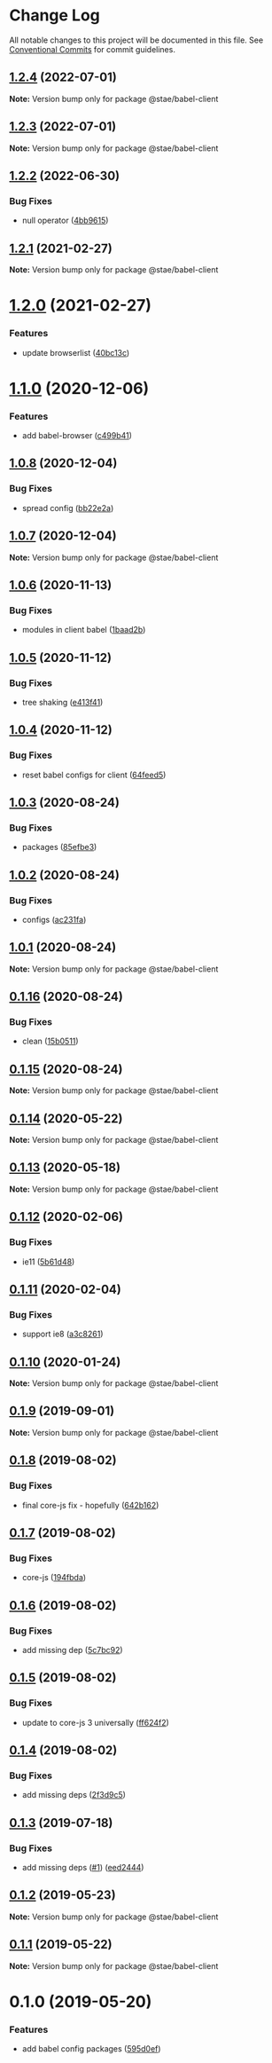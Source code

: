 # Change Log

All notable changes to this project will be documented in this file.
See [Conventional Commits](https://conventionalcommits.org) for commit guidelines.

## [1.2.4](https://github.com/staeco/modules/compare/@stae/babel-client@1.2.3...@stae/babel-client@1.2.4) (2022-07-01)

**Note:** Version bump only for package @stae/babel-client





## [1.2.3](https://github.com/staeco/modules/compare/@stae/babel-client@1.2.2...@stae/babel-client@1.2.3) (2022-07-01)

**Note:** Version bump only for package @stae/babel-client





## [1.2.2](https://github.com/staeco/modules/compare/@stae/babel-client@1.2.1...@stae/babel-client@1.2.2) (2022-06-30)


### Bug Fixes

* null operator ([4bb9615](https://github.com/staeco/modules/commit/4bb96153dac5d0bc51810300d533c053e19f7348))





## [1.2.1](https://github.com/staeco/modules/compare/@stae/babel-client@1.2.0...@stae/babel-client@1.2.1) (2021-02-27)

**Note:** Version bump only for package @stae/babel-client





# [1.2.0](https://github.com/staeco/modules/compare/@stae/babel-client@1.1.0...@stae/babel-client@1.2.0) (2021-02-27)


### Features

* update browserlist ([40bc13c](https://github.com/staeco/modules/commit/40bc13c04ffd74ec5c511321d72c8569042346d8))





# [1.1.0](https://github.com/staeco/modules/compare/@stae/babel-client@1.0.8...@stae/babel-client@1.1.0) (2020-12-06)


### Features

* add babel-browser ([c499b41](https://github.com/staeco/modules/commit/c499b413aca0d5008666bb32cff3a58353f134b9))





## [1.0.8](https://github.com/staeco/modules/compare/@stae/babel-client@1.0.7...@stae/babel-client@1.0.8) (2020-12-04)


### Bug Fixes

* spread config ([bb22e2a](https://github.com/staeco/modules/commit/bb22e2aca7eb4ebe559a86c67c0a703f29c260d3))





## [1.0.7](https://github.com/staeco/modules/compare/@stae/babel-client@1.0.6...@stae/babel-client@1.0.7) (2020-12-04)

**Note:** Version bump only for package @stae/babel-client





## [1.0.6](https://github.com/staeco/modules/compare/@stae/babel-client@1.0.5...@stae/babel-client@1.0.6) (2020-11-13)


### Bug Fixes

* modules in client babel ([1baad2b](https://github.com/staeco/modules/commit/1baad2b4f9e2ef0d7d36a878daa7e610d192dcf8))





## [1.0.5](https://github.com/staeco/modules/compare/@stae/babel-client@1.0.4...@stae/babel-client@1.0.5) (2020-11-12)


### Bug Fixes

* tree shaking ([e413f41](https://github.com/staeco/modules/commit/e413f4173aff11b168f83bfc48c8a1ae8476534b))





## [1.0.4](https://github.com/staeco/modules/compare/@stae/babel-client@1.0.3...@stae/babel-client@1.0.4) (2020-11-12)


### Bug Fixes

* reset babel configs for client ([64feed5](https://github.com/staeco/modules/commit/64feed5a485c8a1e683ce04a40ba47ee8a492893))





## [1.0.3](https://github.com/staeco/modules/compare/@stae/babel-client@1.0.2...@stae/babel-client@1.0.3) (2020-08-24)


### Bug Fixes

* packages ([85efbe3](https://github.com/staeco/modules/commit/85efbe3eb4274bee6231cd2d962b35e0d5919ee2))





## [1.0.2](https://github.com/staeco/modules/compare/@stae/babel-client@1.0.1...@stae/babel-client@1.0.2) (2020-08-24)


### Bug Fixes

* configs ([ac231fa](https://github.com/staeco/modules/commit/ac231face38e689d6238f57bc29c8e82fc3e7cc7))





## [1.0.1](https://github.com/staeco/modules/compare/@stae/babel-client@0.1.16...@stae/babel-client@1.0.1) (2020-08-24)

**Note:** Version bump only for package @stae/babel-client





## [0.1.16](https://github.com/staeco/modules/compare/@stae/babel-client@0.1.14...@stae/babel-client@0.1.16) (2020-08-24)


### Bug Fixes

* clean ([15b0511](https://github.com/staeco/modules/commit/15b05110e4f7958802d6d0182b6d2815d707ec48))





## [0.1.15](https://github.com/staeco/modules/compare/@stae/babel-client@0.1.14...@stae/babel-client@0.1.15) (2020-08-24)

**Note:** Version bump only for package @stae/babel-client





## [0.1.14](https://github.com/staeco/modules/compare/@stae/babel-client@0.1.13...@stae/babel-client@0.1.14) (2020-05-22)

**Note:** Version bump only for package @stae/babel-client





## [0.1.13](https://github.com/staeco/modules/compare/@stae/babel-client@0.1.12...@stae/babel-client@0.1.13) (2020-05-18)

**Note:** Version bump only for package @stae/babel-client





## [0.1.12](https://github.com/staeco/modules/compare/@stae/babel-client@0.1.11...@stae/babel-client@0.1.12) (2020-02-06)


### Bug Fixes

* ie11 ([5b61d48](https://github.com/staeco/modules/commit/5b61d48))





## [0.1.11](https://github.com/staeco/modules/compare/@stae/babel-client@0.1.10...@stae/babel-client@0.1.11) (2020-02-04)


### Bug Fixes

* support ie8 ([a3c8261](https://github.com/staeco/modules/commit/a3c8261))





## [0.1.10](https://github.com/staeco/modules/compare/@stae/babel-client@0.1.9...@stae/babel-client@0.1.10) (2020-01-24)

**Note:** Version bump only for package @stae/babel-client





## [0.1.9](https://github.com/staeco/modules/compare/@stae/babel-client@0.1.8...@stae/babel-client@0.1.9) (2019-09-01)

**Note:** Version bump only for package @stae/babel-client





## [0.1.8](https://github.com/staeco/modules/compare/@stae/babel-client@0.1.7...@stae/babel-client@0.1.8) (2019-08-02)


### Bug Fixes

* final core-js fix - hopefully ([642b162](https://github.com/staeco/modules/commit/642b162))





## [0.1.7](https://github.com/staeco/modules/compare/@stae/babel-client@0.1.6...@stae/babel-client@0.1.7) (2019-08-02)


### Bug Fixes

* core-js ([194fbda](https://github.com/staeco/modules/commit/194fbda))





## [0.1.6](https://github.com/staeco/modules/compare/@stae/babel-client@0.1.5...@stae/babel-client@0.1.6) (2019-08-02)


### Bug Fixes

* add missing dep ([5c7bc92](https://github.com/staeco/modules/commit/5c7bc92))





## [0.1.5](https://github.com/staeco/modules/compare/@stae/babel-client@0.1.4...@stae/babel-client@0.1.5) (2019-08-02)


### Bug Fixes

* update to core-js 3 universally ([ff624f2](https://github.com/staeco/modules/commit/ff624f2))





## [0.1.4](https://github.com/staeco/modules/compare/@stae/babel-client@0.1.3...@stae/babel-client@0.1.4) (2019-08-02)


### Bug Fixes

* add missing deps ([2f3d9c5](https://github.com/staeco/modules/commit/2f3d9c5))





## [0.1.3](https://github.com/staeco/modules/compare/@stae/babel-client@0.1.2...@stae/babel-client@0.1.3) (2019-07-18)


### Bug Fixes

* add missing deps ([#1](https://github.com/staeco/modules/issues/1)) ([eed2444](https://github.com/staeco/modules/commit/eed2444))





## [0.1.2](https://github.com/staeco/modules/compare/@stae/babel-client@0.1.1...@stae/babel-client@0.1.2) (2019-05-23)

**Note:** Version bump only for package @stae/babel-client





## [0.1.1](https://github.com/staeco/modules/compare/@stae/babel-client@0.1.0...@stae/babel-client@0.1.1) (2019-05-22)

**Note:** Version bump only for package @stae/babel-client





# 0.1.0 (2019-05-20)


### Features

* add babel config packages ([595d0ef](https://github.com/staeco/modules/commit/595d0ef))
